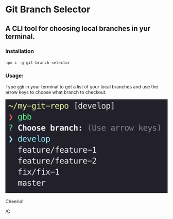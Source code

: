 # Git Branch Selector

## A CLI tool for choosing local branches in yur terminal.

### Installation

`npm i -g git-branch-selector`

### Usage:

Type `ggb` in your terminal to get a list of your local branches and use the arrow keys to choose what branch to checkout.

![Usage](https://raw.githubusercontent.com/christianalares/git-branch-selector/master/usage.jpg)

Cheerio!

/C
